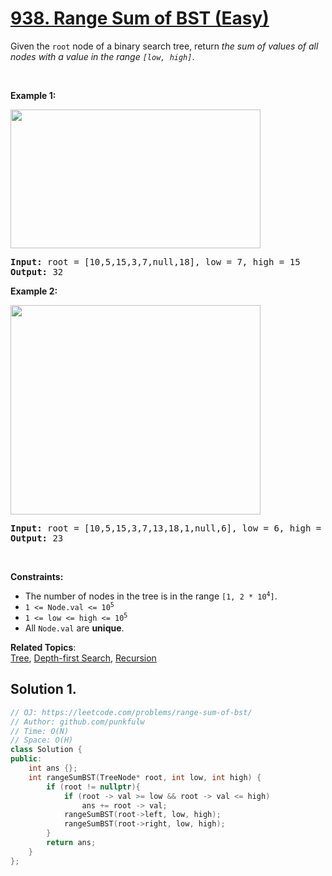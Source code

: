 # [938. Range Sum of BST (Easy)](https://leetcode.com/problems/range-sum-of-bst/)

<p>Given the <code>root</code> node of a binary search tree, return <em>the sum of values of all nodes with a value in the range <code>[low, high]</code></em>.</p>

<p>&nbsp;</p>
<p><strong>Example 1:</strong></p>
<img alt="" src="https://assets.leetcode.com/uploads/2020/11/05/bst1.jpg" style="width: 400px; height: 222px;">
<pre><strong>Input:</strong> root = [10,5,15,3,7,null,18], low = 7, high = 15
<strong>Output:</strong> 32
</pre>

<p><strong>Example 2:</strong></p>
<img alt="" src="https://assets.leetcode.com/uploads/2020/11/05/bst2.jpg" style="width: 400px; height: 335px;">
<pre><strong>Input:</strong> root = [10,5,15,3,7,13,18,1,null,6], low = 6, high = 10
<strong>Output:</strong> 23
</pre>

<p>&nbsp;</p>
<p><strong>Constraints:</strong></p>

<ul>
	<li>The number of nodes in the tree is in the range <code>[1, 2 * 10<sup>4</sup>]</code>.</li>
	<li><code>1 &lt;= Node.val &lt;= 10<sup>5</sup></code></li>
	<li><code>1 &lt;= low &lt;= high &lt;= 10<sup>5</sup></code></li>
	<li>All <code>Node.val</code> are <strong>unique</strong>.</li>
</ul>

**Related Topics**:  
[Tree](https://leetcode.com/tag/tree/), [Depth-first Search](https://leetcode.com/tag/depth-first-search/), [Recursion](https://leetcode.com/tag/recursion/)

## Solution 1.

```cpp
// OJ: https://leetcode.com/problems/range-sum-of-bst/
// Author: github.com/punkfulw
// Time: O(N)
// Space: O(H)
class Solution {
public:
    int ans {};
    int rangeSumBST(TreeNode* root, int low, int high) {
        if (root != nullptr){
            if (root -> val >= low && root -> val <= high)
                ans += root -> val;
            rangeSumBST(root->left, low, high);
            rangeSumBST(root->right, low, high);
        }
        return ans;
    }
};
```
